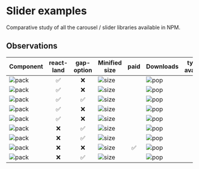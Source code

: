 # Slider examples

Comparative study of all the carousel / slider libraries available in NPM.

## Observations

| Component                               	| react-land 	| gap-option 	| Minified size                           	| paid 	| Downloads                             	| types-available 	|
|-----------------------------------------	|:----------:	|:----------:	|-----------------------------------------	|:----:	|---------------------------------------	|:---------------:	|
| ![pack][pack-react-slick]               	|      ✅     	|      ❌     	| ![size][size-react-slick]               	|      	| ![pop][pop-react-slick]               	|                 	|
| ![pack][pack-react-responsive-carousel] 	|      ✅     	|      ❌     	| ![size][size-react-responsive-carousel] 	|      	| ![pop][pop-react-responsive-carousel] 	|                 	|
| ![pack][pack-swiper]                    	|      ✅     	|      ✅     	| ![size][size-swiper]                    	|      	| ![pop][pop-swiper]                    	|        ✅        	|
| ![pack][pack-react-awesome-slider]      	|      ✅     	|      ❌     	| ![size][size-react-awesome-slider]      	|      	| ![pop][pop-react-awesome-slider]      	|                 	|
| ![pack][pack-react-multi-carousel]      	|      ✅     	|      ❌     	| ![size][size-react-multi-carousel]      	|      	| ![pop][pop-react-multi-carousel]      	|                 	|
| ![pack][pack-tiny-slider]               	|      ❌     	|      ✅     	| ![size][size-tiny-slider]               	|      	| ![pop][pop-tiny-slider]               	|                 	|
| ![pack][pack-tiny-swiper]               	|      ❌     	|      ✅     	| ![size][size-tiny-swiper]               	|      	| ![pop][pop-tiny-swiper]               	|                 	|
| ![pack][pack-flickity]                  	|      ❌     	|      ❌     	| ![size][size-flickity]                  	|   ✅  	| ![pop][pop-flickity]                  	|                 	|
| ![pack][pack-nuka-carousel]             	|      ❌     	|      ✅     	| ![size][size-nuka-carousel]             	|      	| ![pop][pop-nuka-carousel]             	|        ✅        	|



[size-react-slick]: https://badgen.net/bundlephobia/min/react-slick?label=
[size-react-responsive-carousel]: https://badgen.net/bundlephobia/min/react-responsive-carousel?label=
[size-swiper]: https://badgen.net/bundlephobia/min/swiper?label=
[size-react-awesome-slider]: https://badgen.net/bundlephobia/min/react-awesome-slider?label=
[size-react-multi-carousel]: https://badgen.net/bundlephobia/min/react-multi-carousel?label=
[size-tiny-slider]: https://badgen.net/bundlephobia/min/tiny-slider?label=
[size-tiny-swiper]: https://badgen.net/bundlephobia/min/tiny-swiper?label=
[size-flickity]: https://badgen.net/bundlephobia/min/flickity?label=
[size-nuka-carousel]: https://badgen.net/bundlephobia/min/nuka-carousel?label=

[pop-react-slick]: https://img.shields.io/npm/dw/react-slick?label=%20
[pop-react-responsive-carousel]: https://img.shields.io/npm/dw/react-responsive-carousel?label=%20
[pop-swiper]: https://img.shields.io/npm/dw/swiper?label=%20
[pop-react-awesome-slider]: https://img.shields.io/npm/dw/react-awesome-slider?label=%20
[pop-react-multi-carousel]: https://img.shields.io/npm/dw/react-multi-carousel?label=%20
[pop-tiny-slider]: https://img.shields.io/npm/dw/tiny-slider?label=%20
[pop-tiny-swiper]: https://img.shields.io/npm/dw/tiny-swiper?label=%20
[pop-flickity]: https://img.shields.io/npm/dw/flickity?label=%20
[pop-nuka-carousel]: https://img.shields.io/npm/dw/nuka-carousel?label=%20

[pack-react-slick]: https://img.shields.io/npm/v/react-slick?label=react-slick
[pack-react-responsive-carousel]: https://img.shields.io/npm/v/react-responsive-carousel?label=react-responsive-carousel
[pack-swiper]: https://img.shields.io/npm/v/swiper?label=swiper
[pack-react-awesome-slider]: https://img.shields.io/npm/v/react-awesome-slider?label=react-awesome-slider
[pack-react-multi-carousel]: https://img.shields.io/npm/v/react-multi-carousel?label=react-multi-carousel
[pack-tiny-slider]: https://img.shields.io/npm/v/tiny-slider?label=tiny-slider
[pack-tiny-swiper]: https://img.shields.io/npm/v/tiny-swiper?label=tiny-swiper
[pack-flickity]: https://img.shields.io/npm/v/flickity?label=flickity
[pack-nuka-carousel]: https://img.shields.io/npm/v/nuka-carousel?label=nuka-carousel